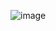 ![image](https://user-images.githubusercontent.com/76105799/183304423-99065129-2484-4070-9bc3-5ee047f425b6.png)
